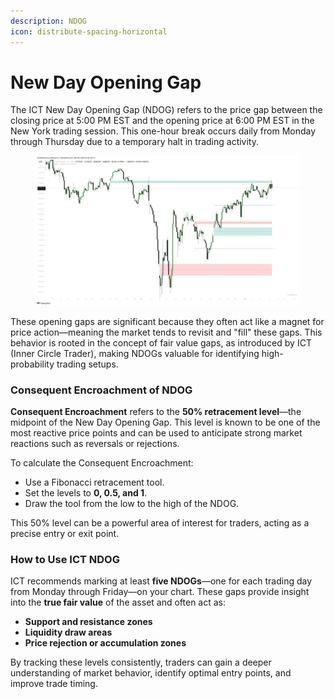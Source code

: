 ```yaml
---
description: NDOG
icon: distribute-spacing-horizontal
---
```


# New Day Opening Gap

The ICT New Day Opening Gap (NDOG) refers to the price gap between the closing price at 5:00 PM EST and the opening price at 6:00 PM EST in the New York trading session. This one-hour break occurs daily from Monday through Thursday due to a temporary halt in trading activity.

<figure><img src="../../.gitbook/assets/docs-ndog-002.png" alt=""><figcaption></figcaption></figure>

These opening gaps are significant because they often act like a magnet for price action—meaning the market tends to revisit and "fill" these gaps. This behavior is rooted in the concept of fair value gaps, as introduced by ICT (Inner Circle Trader), making NDOGs valuable for identifying high-probability trading setups.

### Consequent Encroachment of NDOG

**Consequent Encroachment** refers to the **50% retracement level**—the midpoint of the New Day Opening Gap. This level is known to be one of the most reactive price points and can be used to anticipate strong market reactions such as reversals or rejections.

To calculate the Consequent Encroachment:

* Use a Fibonacci retracement tool.
* Set the levels to **0, 0.5, and 1**.
* Draw the tool from the low to the high of the NDOG.

This 50% level can be a powerful area of interest for traders, acting as a precise entry or exit point.

### How to Use ICT NDOG

ICT recommends marking at least **five NDOGs**—one for each trading day from Monday through Friday—on your chart. These gaps provide insight into the **true fair value** of the asset and often act as:

* **Support and resistance zones**
* **Liquidity draw areas**
* **Price rejection or accumulation zones**

By tracking these levels consistently, traders can gain a deeper understanding of market behavior, identify optimal entry points, and improve trade timing.
